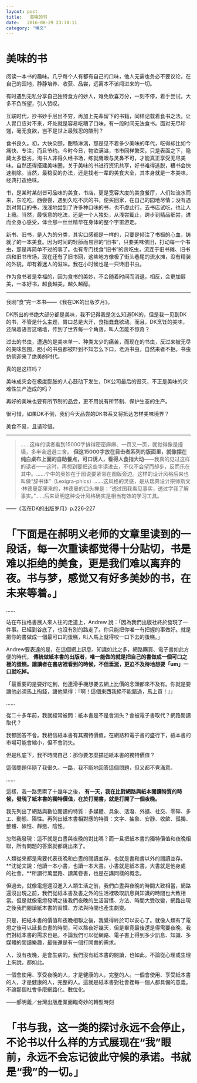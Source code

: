 ```yaml
---
layout: post
title:   美味的书
date:   2016-08-29 23:30:11
category: "博文"
---
```

# 美味的书



阅读一本书的趣味。几乎每个人有都有自己的口味，他人无需也务必不要议论，在自己的园地，静静培养、收获、品尝，远离本不该闯进来的一切。

有时遇到无私分享自己独特食方的妙人，难免欣喜万分，一刻不停，着手尝试，大多不负所望，引人赞叹。

互联时代，抄书妙手层出不穷，再加上先辈留下的书籍，同样记载着食书之法，让人胃口应对不来，坏处就是容易吃糟了口味，有一段时间无法食书。面对无尽珍馐，毫无食欲，岂不是世上最残忍的酷刑？

食书良久。初，大快朵颐，酣畅淋漓，那是见不着多少美味的年代，吃得却比如今痛快、专注，而且节约。今时今日，物欲满溢，书市同样繁荣，只是表面之下，隐藏太多低劣，淘书人非得久经书场，练就鹰眼与灵鼻不可，才能真正享受无尽美味。自然还得搭建美味圈，关于美味的书进行资讯共享，好书难得逃脱，糟书会快速剔除。当然，最稳妥的办法，还是找老一辈的美食大全，其本身就是一本美味，经典打造绝味。

书，是某时某刻皆可品味的美食，书店，更是宽容大度的美食餐厅，人们如流水而来，东吃吃，西尝尝，遇到久吃不厌的书，便买回家，在自己的园地尽情；没有遇到对胃口的书，浅浅地尝到了许多种口味的书，也不虚此行。去书店试吃，也让人上瘾。当然，最惬意的吃法，还是一个人独处，从浅尝辄止，跨步到精品细尝，进而全身心感受，体会那一丝丝精华在身体的整个宇宙游走。

新书、旧书，是人为的分类，其实口感都是一样的，只要是倾注了书橱的心血，铸就了的一本美食。因为时间的轻舔而易容的“旧书”，只要美味依旧，打动每一个书虫，那是再简单不过的事了。也有专门找食“旧书”的贪吃虫，流连于旧书摊、旧书店和旧书市场，现在还有了旧书网，这些地方像极了街头巷尾的流水摊，没有精装的外貌，却有着迷人的滋味。我在小时候也是一只馋旧书虫。

作为食书者是幸福的，因为食书的美妙，不会随着时间而消退，相反，会更加醇美，一本好书，越食越美，越久越醇。

***

我刚“食”完一本书——《我在DK的出版岁月》。

DK所出的书绝大部分都是美味，我不记得我是怎么知道DK的，但是我一见到DK的书，不管是什么主题，胃口总是大开，食指蠢蠢欲动。而且，DK烹饪的美味，还隔着语言这堵墙，传到了世界每一个角落，叫人怎能不惊奇？

过去的书虫，遭遇的是美味单一、种类太少的痛苦，而现在的书虫，反过来被无尽的美味包围，胆小的书虫都被吓到不知怎么下口，老派书虫，自然来者不拒。书虫仿佛迎来了绝美的时代。

真的是这样吗？

美味成灾会在极度膨胀的人心鼓动下发生，DK公司最后的毁灭，不正是美味的灾难性生产造成的吗？

再好的美味也要有所节制的品尝，更不用说有所节制、保护生态的生产。

很可惜，如果DK不倒，我们今天品尝的DK书系又将抵达怎样美味境界？

美食不易，且请珍惜。

***



> ……这样的读者看到15000字排得密密麻麻、一页又一页，就觉得像是撞墙，多半会退避三舍。 **但这15000字放在目击者系列的版面里，就像摆在纯白桌布上面的自助餐点，可口诱人，看得人食指大动**——我真的见过这样的读者——这时，再想到要把这些字读进去，不仅不会望而却步，反而乐在其中。……个中的奥妙在于图说要紧邻在图版旁边。这样的设计风格后来也叫做“辞书体”（Lexigra-phics）……这风格的灵感，是从瑞典设计宗师斯文·林德曼那里来的，林德曼的口头禅是：“透过图我看见事实，透过字我了解事实。”……后来证明这种设计风格确实是相当有效的学习工具。

——《我在DK的出版岁月》p.226-227



# 「下面是在郝明义老师的文章里读到的一段话，每一次重读都觉得十分贴切，书是难以拒绝的美食，更是我们难以离弃的夜。书与梦，感觉又有好多美妙的书，在未来等着。」



……

站在布拉格書展人來人往的走道上，Andrew 說：「因為我們出版社終於發現了一件事。已經到谷底了，也沒有別的路走了。你只能把你唯一有把握的事做好。就是把你的書做成一個最可口的蛋糕，叫人馬上就得咬一口下去的蛋糕。」

Andrew要表達的是，在這個網上訊息、知識如此之多，網路購買、電子書如此方便的時代， **傳統做紙本書的出版者，唯一能做的就是把自己的書做成一個可口之極的蛋糕。讓讀者在書店裡看到的時候，不但垂涎，更迫不及待地想要「um」一口就吃掉。**

「最重要的是要好吃到，他連滑手機想要去網上比價的念頭都來不及有。你就是要讓他必須馬上掏錢，讓他覺得：『啊！這個東西我絕不能錯過，馬上買！』」

……

從二十多年前，我就經常被問：紙本書是不是會消失？會被電子書取代？網路閱讀取代？

我都回答不會。我相信紙本書有其獨特價值，在網路和電子書的盛行下，紙本書的市場可能會縮小，但不會消失。

但是私底下，我不時問自己：那你要怎麼描述紙本書的獨特價值？

這個問題伴隨了我很久。一路，我不斷地回答這個問題，但又都不覺滿意。

……

這樣，我一路思索了十幾年之後， **有一天，我在比對網路與紙本閱讀特質的時候，發現了紙本書的獨特價值，在於打開書，就是打開了一個夜晚。**

我先列出了網路與數位閱讀的特質：多媒體、具象、活潑、外擴、社交、零碎、多工、動態、陽性。再列出紙本書相對應的特質：文字、抽象、安靜、收歛、孤獨、整體、線性、靜態、陰性。

忽然我發現：這不就是白晝與夜晚的對比嗎？而一旦把紙本書的獨特價值和夜晚相聯，所有問題的答案就都跳出來了。

人類從來都是需要代表夜晚和白晝的閱讀並存，也就是書和書以外的閱讀並存。**沈從文說：他讀一本小書，也讀一本大書。小書就是紙本書，大書就是他身處的社會。**所謂行萬里路、讀萬卷書，也是在講同樣的概念。

但過去，就像電燈還沒進入人類生活之前，我們白晝與夜晚的時間大致相當，網路還沒出現之前，我們從紙本書及書之外的生活裡吸取訊息與知識的時間也大致相當。但是就像電燈發明之後我們夜晚的生活習慣、方法、時間大受改變，網路出現之後我們閱讀紙本書的習慣、方法與時間也產生劇變。

只是，把紙本書的價值和夜晚相聯之後，我覺得終於可以安心了。就像人類有了電燈之後可以延長白晝的時間，可以熬夜好幾天，但是畢竟最後還是得需要夜晚，我們對紙本書的需求也是。不論我們可以從網路、電子書上得到多少訊息、知識、多媒體的閱讀樂趣，最後還是有一個打開書的需求。

人，沒有夜晚，是會生病的。我們沒有紙本書的閱讀，也如此。不論從心理或生理上來說，都如此。

一個會使用、享受夜晚的人，才是健康的人，完整的人。一個會使用、享受紙本書的人，才是健康的人，完整的人。這就是紙本書對社會裡每一個人都具備的意義。不論那個社會多麼網路化、數位化。



——郝明義／台灣出版產業面臨奇妙的轉型時刻





# 「书与我，这一类的探讨永远不会停止，不论书以什么样的方式展现在“我”眼前，永远不会忘记彼此守候的承诺。书就是“我”的一切。」







